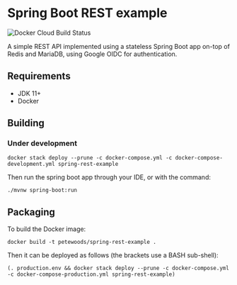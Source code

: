 # Spring Boot REST example

![Docker Cloud Build Status](https://img.shields.io/docker/cloud/build/petewoods/spring-rest-example.svg)

A simple REST API implemented using a stateless Spring Boot app on-top of Redis and MariaDB,
using Google OIDC for authentication.

## Requirements

- JDK 11+
- Docker

## Building

### Under development

```
docker stack deploy --prune -c docker-compose.yml -c docker-compose-development.yml spring-rest-example
```

Then run the spring boot app through your IDE, or with the command:
```
./mvnw spring-boot:run
```

## Packaging
To build the Docker image:
```
docker build -t petewoods/spring-rest-example .
```

Then it can be deployed as follows (the brackets use a BASH sub-shell):
```
(. production.env && docker stack deploy --prune -c docker-compose.yml -c docker-compose-production.yml spring-rest-example)
```

